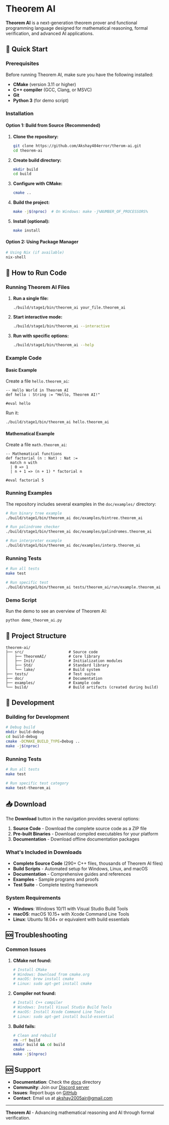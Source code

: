 # Theorem AI

**Theorem AI** is a next-generation theorem prover and functional programming language designed for mathematical reasoning, formal verification, and advanced AI applications.

## 🚀 Quick Start

### Prerequisites

Before running Theorem AI, make sure you have the following installed:

- **CMake** (version 3.11 or higher)
- **C++ compiler** (GCC, Clang, or MSVC)
- **Git**
- **Python 3** (for demo script)

### Installation

#### Option 1: Build from Source (Recommended)

1. **Clone the repository:**
   ```bash
   git clone https://github.com/Akshay404error/therom-ai.git
   cd theorem-ai
   ```

2. **Create build directory:**
   ```bash
   mkdir build
   cd build
   ```

3. **Configure with CMake:**
   ```bash
   cmake ..
   ```

4. **Build the project:**
   ```bash
   make -j$(nproc)  # On Windows: make -j%NUMBER_OF_PROCESSORS%
   ```

5. **Install (optional):**
   ```bash
   make install
   ```

#### Option 2: Using Package Manager

```bash
# Using Nix (if available)
nix-shell
```

## 🎯 How to Run Code

### Running Theorem AI Files

1. **Run a single file:**
   ```bash
   ./build/stage1/bin/theorem_ai your_file.theorem_ai
   ```

2. **Start interactive mode:**
   ```bash
   ./build/stage1/bin/theorem_ai --interactive
   ```

3. **Run with specific options:**
   ```bash
   ./build/stage1/bin/theorem_ai --help
   ```

### Example Code

#### Basic Example
Create a file `hello.theorem_ai`:
```theorem_ai
-- Hello World in Theorem AI
def hello : String := "Hello, Theorem AI!"

#eval hello
```

Run it:
```bash
./build/stage1/bin/theorem_ai hello.theorem_ai
```

#### Mathematical Example
Create a file `math.theorem_ai`:
```theorem_ai
-- Mathematical functions
def factorial (n : Nat) : Nat :=
  match n with
  | 0 => 1
  | n + 1 => (n + 1) * factorial n

#eval factorial 5
```

### Running Examples

The repository includes several examples in the `doc/examples/` directory:

```bash
# Run binary tree example
./build/stage1/bin/theorem_ai doc/examples/bintree.theorem_ai

# Run palindrome checker
./build/stage1/bin/theorem_ai doc/examples/palindromes.theorem_ai

# Run interpreter example
./build/stage1/bin/theorem_ai doc/examples/interp.theorem_ai
```

### Running Tests

```bash
# Run all tests
make test

# Run specific test
./build/stage1/bin/theorem_ai tests/theorem_ai/run/example.theorem_ai
```

### Demo Script

Run the demo to see an overview of Theorem AI:

```bash
python demo_theorem_ai.py
```

## 📁 Project Structure

```
theorem-ai/
├── src/                    # Source code
│   ├── TheoremAI/          # Core library
│   ├── Init/               # Initialization modules
│   ├── Std/                # Standard library
│   └── lake/               # Build system
├── tests/                  # Test suite
├── doc/                    # Documentation
├── examples/               # Example code
└── build/                  # Build artifacts (created during build)
```

## 🔧 Development

### Building for Development

```bash
# Debug build
mkdir build-debug
cd build-debug
cmake -DCMAKE_BUILD_TYPE=Debug ..
make -j$(nproc)
```

### Running Tests

```bash
# Run all tests
make test

# Run specific test category
make test-theorem_ai
```





## 📥 Download

The **Download** button in the navigation provides several options:

1. **Source Code** - Download the complete source code as a ZIP file
2. **Pre-built Binaries** - Download compiled executables for your platform
3. **Documentation** - Download offline documentation packages

### What's Included in Downloads

- **Complete Source Code** (290+ C++ files, thousands of Theorem AI files)
- **Build Scripts** - Automated setup for Windows, Linux, and macOS
- **Documentation** - Comprehensive guides and references
- **Examples** - Sample programs and proofs
- **Test Suite** - Complete testing framework

### System Requirements

- **Windows**: Windows 10/11 with Visual Studio Build Tools
- **macOS**: macOS 10.15+ with Xcode Command Line Tools
- **Linux**: Ubuntu 18.04+ or equivalent with build essentials

## 🆘 Troubleshooting

### Common Issues

1. **CMake not found:**
   ```bash
   # Install CMake
   # Windows: Download from cmake.org
   # macOS: brew install cmake
   # Linux: sudo apt-get install cmake
   ```

2. **Compiler not found:**
   ```bash
   # Install C++ compiler
   # Windows: Install Visual Studio Build Tools
   # macOS: Install Xcode Command Line Tools
   # Linux: sudo apt-get install build-essential
   ```

3. **Build fails:**
   ```bash
   # Clean and rebuild
   rm -rf build
   mkdir build && cd build
   cmake ..
   make -j$(nproc)
   ```

## 🆘 Support

- **Documentation**: Check the [docs](docs/) directory
- **Community**: Join our [Discord server](https://discord.gg/UQYSkach)
- **Issues**: Report bugs on [GitHub](https://github.com/your-username/theorem-ai/issues)
- **Contact**: Email us at akshay2005air@gmail.com

---

**Theorem AI** - Advancing mathematical reasoning and AI through formal verification.
